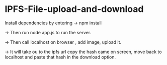 # IPFS-File-upload-and-download

Install dependencies by entering 
-> npm install

-> Then run node app.js to run the server.

-> Then call localhost on browser , add image, upload it.

-> It will take ou to the ipfs url copy the hash came on screen, move back to localhost and paste that hash in the download option.

